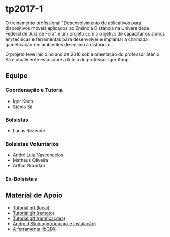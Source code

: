 
# tp2017-1

O treinamento profissional "Desenvolvimento de aplicativos para dispositivos móveis aplicados ao Ensino a Distância na Universidade Federal de Juiz de Fora" é um projeto com o objetivo de capacitar os alunos em técnicas e ferramentas para desenvolver e implantar a chamada gameficação em ambientes de ensino à distância.

O projeto teve início no ano de 2016 sob a orientação do professor Stênio Sã e atualmente está sobre a tutela do professor Igor Knop.

## Equipe

### Coordenação e Tutoria
* Igor Knop
* Stênio Sã

### Bolsistas
* Lucas Rezende

### Bolsistas Voluntários
* André Luiz Vasconcelos
* Matheus Oliveira
* Arthur Brandão

### Ex-Bolsistas


## Material de Apoio
* [Tutorial git (local)](git-local.md)
* [Tutorial git (remoto)](git-remoto.md)
* [Tutorial git (ramficações)](git-ramificacoes.md)
* [Android Studio(introdução e instalação)](AndroidStudio.md)
* [A ferramenta libGDX](libGDXtutorial.md)
